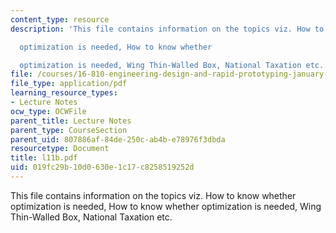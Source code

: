 ```yaml
---
content_type: resource
description: 'This file contains information on the topics viz. How to know whether

  optimization is needed, How to know whether

  optimization is needed, Wing Thin-Walled Box, National Taxation etc.'
file: /courses/16-810-engineering-design-and-rapid-prototyping-january-iap-2005/019fc29b10d0630e1c17c8258519252d_l11b.pdf
file_type: application/pdf
learning_resource_types:
- Lecture Notes
ocw_type: OCWFile
parent_title: Lecture Notes
parent_type: CourseSection
parent_uid: 807886af-84de-250c-ab4b-e78976f3dbda
resourcetype: Document
title: l11b.pdf
uid: 019fc29b-10d0-630e-1c17-c8258519252d
---
```

This file contains information on the topics viz. How to know whether
optimization is needed, How to know whether
optimization is needed, Wing Thin-Walled Box, National Taxation etc.

